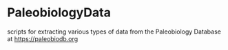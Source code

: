 # PaleobiologyData
scripts for extracting various types of data from the Paleobiology Database at https://paleobiodb.org

